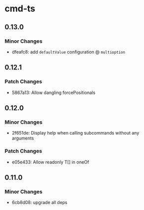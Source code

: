 # cmd-ts

## 0.13.0

### Minor Changes

- dfeafc8: add `defaultValue` configuration @ `multioption`

## 0.12.1

### Patch Changes

- 5867a13: Allow dangling forcePositionals

## 0.12.0

### Minor Changes

- 2f651de: Display help when calling subcommands without any arguments

### Patch Changes

- e05e433: Allow readonly T[] in oneOf

## 0.11.0

### Minor Changes

- 6cb8d08: upgrade all deps
